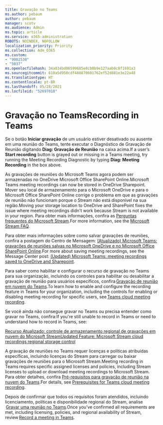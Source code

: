 ```yaml
---
title: Gravação no Teams
ms.author: pebaum
author: pebaum
manager: scotv
ms.audience: Admin
ms.topic: article
ms.service: o365-administration
ROBOTS: NOINDEX, NOFOLLOW
localization_priority: Priority
ms.collection: Adm_O365
ms.custom:
- "9002530"
- "5037"
ms.openlocfilehash: 34a034bd06599685e0cb0b9e127aab0c8f1691a3
ms.sourcegitcommit: 610a5d950cdf488870601762ef52d881e3e22a48
ms.translationtype: HT
ms.contentlocale: pt-BR
ms.lasthandoff: 05/28/2021
ms.locfileid: "52697018"
---
```

# <a name="recording-in-teams"></a><span data-ttu-id="99c28-102">Gravação no Teams</span><span class="sxs-lookup"><span data-stu-id="99c28-102">Recording in Teams</span></span>

<span data-ttu-id="99c28-103">Se o botão **Iniciar gravação** de um usuário estiver desativado ou ausente em uma reunião do Teams, tente executar o Diagnóstico de Gravação de Reunião digitando **Diag: Gravação de Reunião** na caixa acima.</span><span class="sxs-lookup"><span data-stu-id="99c28-103">If a user’s **Start recording** button is grayed out or missing in a Teams meeting, try running the Meeting Recording Diagnostic by typing **Diag: Meeting Recording** in the box above.</span></span> 

<span data-ttu-id="99c28-104">As gravações de reuniões do Microsoft Teams agora podem ser armazenadas no OneDrive Microsoft Office SharePoint Online.</span><span class="sxs-lookup"><span data-stu-id="99c28-104">Microsoft Teams meeting recordings can now be stored in OneDrive Sharepoint.</span></span> <span data-ttu-id="99c28-105">Mover seu local de armazenamento para o Microsoft OneDrive e para o Microsoft Office SharePoint Online corrige o problema em que as gravações de reunião não funcionam porque o Stream não está disponível na sua região.</span><span class="sxs-lookup"><span data-stu-id="99c28-105">Moving your storage location to OneDrive and SharePoint fixes the issue where meeting recordings didn't work because Stream is not available in your region.</span></span> <span data-ttu-id="99c28-106">Para obter mais informações, confira as [Perguntas frequentes do Microsoft Stream](/stream/faq#which-regions-does-microsoft-stream-host-my-data-in).</span><span class="sxs-lookup"><span data-stu-id="99c28-106">For more information, see the [Microsoft Stream FAQ](/stream/faq#which-regions-does-microsoft-stream-host-my-data-in).</span></span>

<span data-ttu-id="99c28-107">Para obter mais informações sobre como salvar gravações de reuniões, confira a postagem do Centro de Mensagem: [(Atualizado) Microsoft Teams: gravações de reuniões salvas no Microsoft OneDrive e no Microsoft Office SharePoint Online](https://portal.microsoft.com/Adminportal/Home?ref=MessageCenter&id=MC222640).</span><span class="sxs-lookup"><span data-stu-id="99c28-107">For more about saving meeting recordings, see the Message Center post: [(Updated) Microsoft Teams: meeting recordings saved to OneDrive and Sharepoint](https://portal.microsoft.com/Adminportal/Home?ref=MessageCenter&id=MC222640).</span></span>

<span data-ttu-id="99c28-108">Para saber como habilitar e configurar o recurso de gravação no Teams para sua organização, incluindo os controles para habilitar ou desabilitar a gravação de reunião para usuários específicos, confira [Gravação de reunião em nuvem do Teams](/microsoftteams/cloud-recording).</span><span class="sxs-lookup"><span data-stu-id="99c28-108">To learn how to enable and configure the recording feature in Teams for your organization, including the controls for enabling or disabling meeting recording for specific users, see [Teams cloud meeting recording](/microsoftteams/cloud-recording).</span></span> 

<span data-ttu-id="99c28-109">Se você ainda não consegue gravar no Teams ou precisa entender como gravar no Teams, confira:</span><span class="sxs-lookup"><span data-stu-id="99c28-109">If you're still unable to record in Teams or need to understand how to record in Teams, see:</span></span> 

[<span data-ttu-id="99c28-110">Recurso Atualizado: controle de armazenamento regional de gravações em nuvem do Microsoft Stream</span><span class="sxs-lookup"><span data-stu-id="99c28-110">Updated Feature: Microsoft Stream cloud recordings regional storage control</span></span>](https://admin.microsoft.com/AdminPortal/Home#/MessageCenter?id=MC214327)

<span data-ttu-id="99c28-111">A gravação de reuniões no Teams requer licenças e políticas atribuídas específicas, incluindo licenças do Stream para carregar ou baixar gravações de reuniões para o Microsoft Stream.</span><span class="sxs-lookup"><span data-stu-id="99c28-111">Meeting recording in Teams requires specific assigned licenses and policies, including Stream licenses to upload or download meeting recordings to Microsoft Stream.</span></span> <span data-ttu-id="99c28-112">Para obter detalhes, confira [Pré-requisitos para gravação de reunião na nuvem do Teams](/microsoftteams/cloud-recording#prerequisites-for-teams-cloud-meeting-recording).</span><span class="sxs-lookup"><span data-stu-id="99c28-112">For details, see [Prerequisites for Teams cloud meeting recording](/microsoftteams/cloud-recording#prerequisites-for-teams-cloud-meeting-recording).</span></span>

<span data-ttu-id="99c28-113">Depois de confirmar que todos os requisitos foram atendidos, incluindo licenciamento, políticas e disponibilidade regional do Stream, analise  [Gravar uma reunião no Teams](https://support.office.com/article/34dfbe7f-b07d-4a27-b4c6-de62f1348c24).</span><span class="sxs-lookup"><span data-stu-id="99c28-113">Once you’ve confirmed all requirements are met, including licensing, policies, and regional availability of Stream, review [Record a meeting in Teams](https://support.office.com/article/34dfbe7f-b07d-4a27-b4c6-de62f1348c24).</span></span> 
